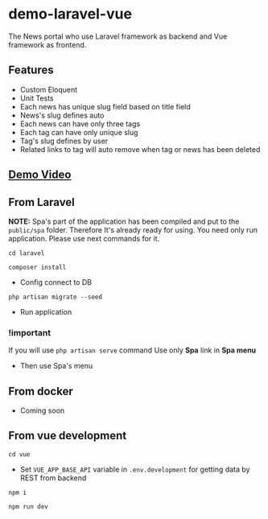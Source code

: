 # demo-laravel-vue

The News portal who use Laravel framework as backend and Vue framework as frontend.

## Features

- Custom Eloquent
- Unit Tests
- Each news has unique slug field based on title field
- News's slug defines auto
- Each news can have only three tags
- Each tag can have only unique slug
- Tag's slug defines by user
- Related links to tag will auto remove when tag or news has been deleted

## [Demo Video](https://bit.ly/31b8dat)

## From Laravel

**NOTE:** Spa's part of the application has been compiled and put to the `public/spa` folder. 
Therefore It's already ready for using. You need only run application. 
Please use next commands for it.


`cd laravel`

`composer install`

- Config connect to DB

`php artisan migrate --seed`

- Run application

### !important

If you will use `php artisan serve` command
Use only **Spa** link in **Spa menu**

- Then use Spa's menu

## From docker

- Coming soon

## From vue development

`cd vue`

- Set `VUE_APP_BASE_API` variable in `.env.development` for getting data by REST from backend

`npm i`

`npm run dev`



